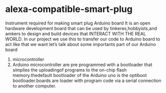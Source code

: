 # alexa-compatible-smart-plug
Instrument required for making smart plug
Arduino board
It is an open hardware development board that can be used by tinkeres,hobbyists,and amkers to design and build devices that INTERACT WITH THE REAL WORLD.
In our project we use this to transfer our code to Arduino board to act like that we want 
let’s talk about some importants part of our Arduino board
1. microcontroller
2. Arduino microcontroller are pre programmed with a bootloader that simplies the uploadingof programs to the on-chip flash memory.thedefault bootloader of the Arduino uno is the optiboot bootloader.boards are loader with program code via a serial connection to another computer.

